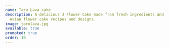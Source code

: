 ```yaml
---
name: Taro Lava cake
description: A delicious J Flower Cake made from fresh ingredients and original
  Asian flower cake recipes and designs.
image: tarolava.jpg
available: true
promoted: true
order: 10
---
```

